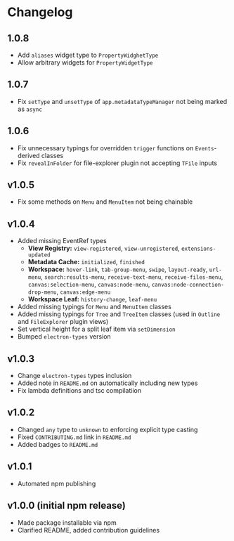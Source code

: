 # Changelog

## 1.0.8
- Add `aliases` widget type to `PropertyWidghetType`
- Allow arbitrary widgets for `PropertyWidgetType`

## 1.0.7
- Fix `setType` and `unsetType` of `app.metadataTypeManager` not being marked as `async`

## 1.0.6
- Fix unnecessary typings for overridden `trigger` functions on `Events`-derived classes
- Fix `revealInFolder` for file-explorer plugin not accepting `TFile` inputs

## v1.0.5
- Fix some methods on `Menu` and `MenuItem` not being chainable 

## v1.0.4
- Added missing EventRef types
  - **View Registry:** `view-registered`, `view-unregistered`, `extensions-updated`
  - **Metadata Cache:** `initialized`, `finished`
  - **Workspace:** `hover-link`, `tab-group-menu`, `swipe`, `layout-ready`, `url-menu`, `search:results-menu`, `receive-text-menu`,
            `receive-files-menu`, `canvas:selection-menu`, `canvas:node-menu`, `canvas:node-connection-drop-menu`, `canvas:edge-menu`
  - **Workspace Leaf:** `history-change`, `leaf-menu`
- Added missing typings for `Menu` and `MenuItem` classes
- Added missing typings for `Tree` and `TreeItem` classes (used in `Outline` and `FileExplorer` plugin views)
- Set vertical height for a split leaf item via `setDimension`
- Bumped `electron-types` version

## v1.0.3
- Change `electron-types` types inclusion
- Added note in `README.md` on automatically including new types
- Fix lambda definitions and tsc compilatiion

## v1.0.2
- Changed `any` type to `unknown` to enforcing explicit type casting
- Fixed `CONTRIBUTING.md` link in `README.md`
- Added badges to `README.md`

## v1.0.1
- Automated npm publishing

## v1.0.0 (initial npm release)
- Made package installable via npm
- Clarified README, added contribution guidelines